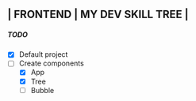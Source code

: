 ## | FRONTEND | MY DEV SKILL TREE |

##### TODO
* [X] Default project
* [ ] Create components
    * [X] App
    * [X] Tree
    * [ ] Bubble
